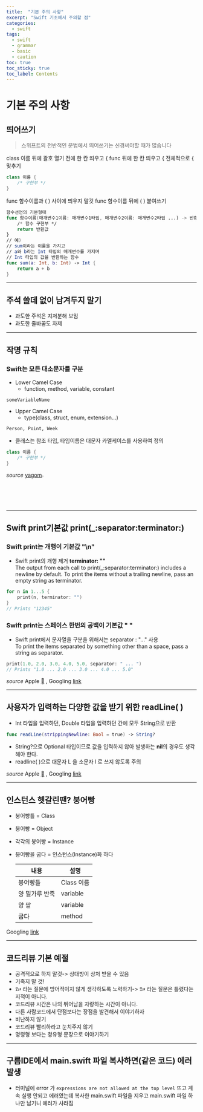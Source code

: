 ```yaml
---
title:  "기본 주의 사항"
excerpt: "Swift 기초에서 주의할 점"
categories: 
  - swift
tags:
  - swift
  - grammar
  - basic
  - caution 
toc: true
toc_sticky: true
toc_label: Contents
---
```

# 기본 주의 사항
## 띄어쓰기  
>스위프트의 전반적인 문법에서 띄어쓰기는 신경써야할 때가 많습니다  

class 이름 뒤에 괄호 열기 전에 한 칸 띄우고 {  func 뒤에 한 칸 띄우고 { 전체적으로 { 맞추기
```swift
class 이름 {
    /* 구현부 */
}
```
func 함수이름과 ( ) 사이에 띄우지 말것 func 함수이름 뒤에 ( ) 붙여쓰기
```swift
함수선언의 기본형태
func 함수이름(매개변수1이름: 매개변수1타입, 매개변수2이름: 매개변수2타입 ...) -> 반환타입 {
    /* 함수 구현부 */
    return 반환값
}
// 예)
// sum이라는 이름을 가지고
// a와 b라는 Int 타입의 매개변수를 가지며
// Int 타입의 값을 반환하는 함수
func sum(a: Int, b: Int) -> Int {
    return a + b
}
```
---
## 주석 쓸데 없이 남겨두지 말기
* 과도한 주석은 지저분해 보임
* 과도한 줄바꿈도 자제
---
## 작명 규칙
### Swift는 모든 대소문자를 구분
* Lower Camel Case  
  * function, method, variable, constant  
```
someVariableName
```
* Upper Camel Case  
  * type(class, struct, enum, extension…)
```
Person, Point, Week
```

* 클래스는 참조 타입, 타입이름은 대문자 카멜케이스를 사용하여 정의
```swift
class 이름 {
    /* 구현부 */
}
```
*source* [yagom<img class="sc-iiUIRa fvYjnF" alt="" src="https://i.vimeocdn.com/portrait/41840579_75x75.webp" srcset="https://i.vimeocdn.com/portrait/41840579_150x150.webp 2x" width=2%>](https://yagom.net/courses/swift-basic/lessons/%EA%B8%B0%EC%B4%88%EA%B0%9C%EB%85%90/
)

---
## Swift print기본값 print(_:separator:terminator:) 
### Swift print는 개행이 기본값 **"\n"**
* Swift print의 개행 제거 **terminator: ""**  
The output from each call to print(_:separator:terminator:) includes a newline by default. To print the items without a trailing newline, pass an empty string as terminator.
```swift
for n in 1...5 {
    print(n, terminator: "")
}
// Prints "12345"
```

### Swift print는 스페이스 한번의 공백이 기본값 **" "**
* Swift print에서 문자열을 구분을 위해서는 separator : "..." 사용   
To print the items separated by something other than a space, pass a string as separator.
```swift
print(1.0, 2.0, 3.0, 4.0, 5.0, separator: " ... ")
// Prints "1.0 ... 2.0 ... 3.0 ... 4.0 ... 5.0"
```
*source* Apple [](
    https://developer.apple.com/documentation/swift/1541053-print
) , Googling [link](https://zeddios.tistory.com/86)

---
## 사용자가 입력하는 다양한 값을 받기 위한 readLine( )
* Int 타입을 입력하던, Double 타입을 입력하던 간에 모두 String으로 반환
```swift
func readLine(strippingNewline: Bool = true) -> String?
```
* String?으로 Optional 타입이므로 값을 입력하지 않아 발생하는 **nil**의 경우도 생각해야 한다.  
* readline( )으로 대문자 L 을 소문자 l 로 쓰지 않도록 주의

*source* Apple [](
    https://developer.apple.com/documentation/swift/1641199-readline
) , Googling [link](https://leechamin.tistory.com/402)

---
## 인스턴스 헷갈린땐? 붕어빵
* 붕어빵틀 = Class
* 붕어빵 = Object
* 각각의 붕어빵 = Instance
* 붕어빵을 굽다 = 인스턴스(Instance)화 하다

    |내용|설명|
    |---|---|
    |붕어빵틀|Class 이름|
    |양 밀가루 반죽|variable|
    |양 팥 |variable|
    |굽다 |method|


Googling [link](https://victor8481.tistory.com/280)

---
## 코드리뷰 기본 예절
* 공격적으로 하지 말것-> 상대방이 상처 받을 수 있음
* 기죽지 말 것!
* ꖶዞ 라는 질문에 방어적이지 않게 생각하도록 노력하기-> ꖶዞ 라는 질문은 틀렸다는 지적이 아니다.
* 코드리뷰 시간은 나의 뛰어남을 자랑하는 시간이 아니다.
* 다른 사람코드에서 단점보다는 장점을 발견해서 이야기하자
* 비난하지 않기
* 코드리뷰 빨리하라고 눈치주지 않기
* 명령형 보다는 청유형 문장으로 이야기하기  

---

## 구름IDE에서 main.swift 파일 복사하면(같은 코드) 에러 발생
* 터미널에 error 가 `expressions are not allowed at the top level` 뜨고 계속 실행 안되고 에러였는데 복사한 main.swift 파일을 지우고 main.swift 파일 하나만 남기니 에러가 사라짐